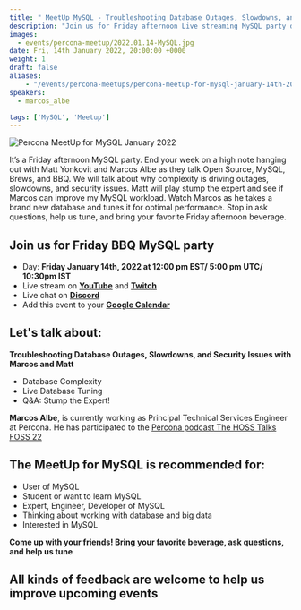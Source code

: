 ```yaml
---
title: " MeetUp MySQL - Troubleshooting Database Outages, Slowdowns, and Security Issues - Jan 14th, 2022 at 12:00 pm EST"
description: "Join us for Friday afternoon Live streaming MySQL party dedicated to Open Source, MySQL, Brews, and BBQ. We will focus on why complexity is driving outages, slowdowns, and security issues."
images:
  - events/percona-meetup/2022.01.14-MySQL.jpg
date: Fri, 14th January 2022, 20:00:00 +0000
weight: 1
draft: false
aliases:
    - "/events/percona-meetups/percona-meetup-for-mysql-january-14th-2022/" 
speakers:
  - marcos_albe

tags: ['MySQL', 'Meetup']
---
```



![Percona MeetUp for MySQL January 2022](events/percona-meetup/2022.01.14-MySQL.jpg)

It’s a Friday afternoon MySQL party.  End your week on a high note hanging out with Matt Yonkovit and Marcos Albe as they talk Open Source, MySQL, Brews, and BBQ.  We will talk about why complexity is driving outages, slowdowns, and security issues.  Matt will play stump the expert and see if Marcos can improve my MySQL workload.  Watch Marcos as he takes a brand new database and tunes it for optimal performance. Stop in ask questions, help us tune, and bring your favorite Friday afternoon beverage.

## Join us for Friday BBQ MySQL party

* Day: **Friday January 14th, 2022 at 12:00 pm EST/ 5:00 pm UTC/ 10:30pm IST**
* Live stream on **[YouTube](https://www.youtube.com/watch?v=s9y0wawM8cM)** and **[Twitch](https://www.twitch.tv/perconalive)**
* Live chat on **[Discord](http://per.co.na/discord)**
* Add this event to your **[Google Calendar](https://calendar.google.com/event?action=TEMPLATE&tmeid=NzJuYWxoMWdtdW90YmplMnEwNjU0ODcwaDggY19wN2ZhdjRjc2lpNWo1dmRzb2hpMHE4dmk0OEBn&tmsrc=c_p7fav4csii5j5vdsohi0q8vi48%40group.calendar.google.com)**

## Let's talk about: 

**Troubleshooting Database Outages, Slowdowns, and Security Issues with Marcos and Matt**
* Database Complexity
* Live Database Tuning
* Q&A: Stump the Expert!

**Marcos Albe**, is currently working as Principal Technical Services Engineer at Percona. He has participated to the [Percona podcast The HOSS Talks FOSS 22](https://www.youtube.com/watch?v=ZRVmdru5jTI)

## The MeetUp for MySQL is recommended for: 

* User of MySQL
* Student or want to learn MySQL
* Expert, Engineer, Developer of MySQL
* Thinking about working with database and big data
* Interested in MySQL

**Come up with your friends! Bring your favorite beverage, ask questions, and help us tune**

## All kinds of feedback are welcome to help us improve upcoming events
